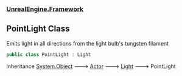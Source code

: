 ### [UnrealEngine.Framework](./UnrealEngine-Framework.md 'UnrealEngine.Framework')
## PointLight Class
Emits light in all directions from the light bulb's tungsten filament  
```csharp
public class PointLight : Light
```
Inheritance [System.Object](https://docs.microsoft.com/en-us/dotnet/api/System.Object 'System.Object') &#129106; [Actor](./UnrealEngine-Framework-Actor.md 'UnrealEngine.Framework.Actor') &#129106; [Light](./UnrealEngine-Framework-Light.md 'UnrealEngine.Framework.Light') &#129106; PointLight  
